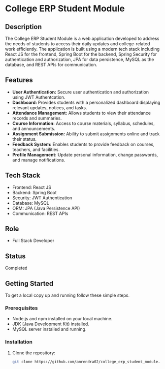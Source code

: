 # College ERP Student Module

## Description
The College ERP Student Module is a web application developed to address the needs of students to access their daily updates and college-related work efficiently. The application is built using a modern tech stack including React JS for the frontend, Spring Boot for the backend, Spring Security for authentication and authorization, JPA for data persistence, MySQL as the database, and REST APIs for communication.

## Features
- **User Authentication:** Secure user authentication and authorization using JWT Authentcation.
- **Dashboard:** Provides students with a personalized dashboard displaying relevant updates, notices, and tasks.
- **Attendance Management:** Allows students to view their attendance records and summaries.
- **Course Information:** Access to course materials, syllabus, schedules, and announcements.
- **Assignment Submission:** Ability to submit assignments online and track their status.
- **Feedback System:** Enables students to provide feedback on courses, teachers, and facilities.
- **Profile Management:** Update personal information, change passwords, and manage notifications.

## Tech Stack
- Frontend: React JS
- Backend: Spring Boot
- Security: JWT Authentication
- Database: MySQL
- ORM: JPA (Java Persistence API)
- Communication: REST APIs

## Role
- Full Stack Developer

## Status
Completed

## Getting Started
To get a local copy up and running follow these simple steps.

### Prerequisites
- Node.js and npm installed on your local machine.
- JDK (Java Development Kit) installed.
- MySQL server installed and running.

### Installation
1. Clone the repository:
   ```sh
   git clone https://github.com/amrendra02/college_erp_student_module.git
